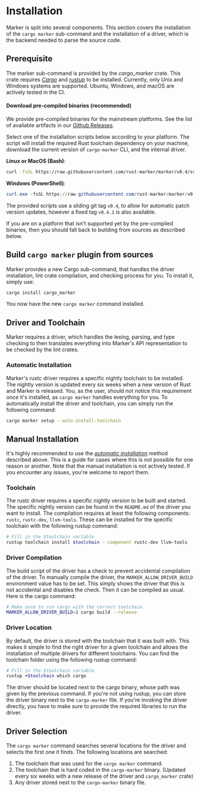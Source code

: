 # Installation

Marker is split into several components. This section covers the installation of the `cargo marker` sub-command and the installation of a driver, which is the backend needed to parse the source code.

<!-- toc -->

## Prerequisite

The marker sub-command is provided by the *cargo_marker* crate. This crate requires *[Cargo]* and *[rustup]* to be installed. Currently, only Unix and Windows systems are supported. Ubuntu, Windows, and macOS are actively tested in the CI.

[Cargo]: https://github.com/rust-lang/cargo/
[rustup]: https://github.com/rust-lang/rustup/

#### Download pre-compiled binaries (recommended)

<!-- Please keep this section in sync with the root README.md -->

We provide pre-compiled binaries for the mainstream platforms. See the list of available artifacts in our [Github Releases](https://github.com/rust-marker/marker/releases/latest).

Select one of the installation scripts below according to your platform. The script will install the required Rust toolchain dependency on your machine, download the current version of `cargo-marker` CLI, and the internal driver.

<!-- region replace marker version stable -->

**Linux or MacOS (Bash)**:
```bash
curl -fsSL https://raw.githubusercontent.com/rust-marker/marker/v0.4/scripts/release/install.sh | bash
```

**Windows (PowerShell)**:
```ps1
curl.exe -fsSL https://raw.githubusercontent.com/rust-marker/marker/v0.4/scripts/release/install.ps1 | powershell -command -
```

The provided scripts use a sliding git tag `v0.4`, to allow for automatic patch version updates, however a fixed tag `v0.4.1` is also available.

<!-- endregion replace marker version stable -->

If you are on a platform that isn't supported yet by the pre-compiled binaries, then you should fall back to building from sources as described below.

## Build `cargo marker` plugin from sources

Marker provides a new Cargo sub-command, that handles the driver installation, lint crate compilation, and checking process for you. To install it, simply use:

```sh
cargo install cargo_marker
```

You now have the new `cargo marker` command installed.

## Driver and Toolchain

Marker requires a driver, which handles the lexing, parsing, and type checking to then translates everything into Marker's API representation to be checked by the lint crates.

### Automatic Installation

Marker's rustc driver requires a specific nightly toolchain to be installed. The nightly version is updated every six weeks when a new version of Rust and Marker is released. You, as the user, should not notice this requirement once it's installed, as `cargo marker` handles everything for you. To automatically install the driver and toolchain, you can simply run the following command:

```sh
cargo marker setup --auto-install-toolchain
```

## Manual Installation

It's highly recommended to use the [*automatic installation*](#automatic-installation) method described above. This is a guide for cases where this is not possible for one reason or another. Note that the manual installation is not actively tested. If you encounter any issues, you're welcome to report them.

### Toolchain

The rustc driver requires a specific nightly version to be built and started. The specific nightly version can be found in the `README.md` of the driver you want to install. The compilation requires at least the following components: `rustc`, `rustc-dev`, `llvm-tools`. These can be installed for the specific toolchain with the following rustup command:

```sh
# Fill in the $toolchain variable
rustup toolchain install $toolchain --component rustc-dev llvm-tools
```

### Driver Compilation

The build script of the driver has a check to prevent accidental compilation of the driver. To manually compile the driver, the `MARKER_ALLOW_DRIVER_BUILD` environment value has to be set. This simply shows the driver that this is not accidental and disables the check. Then it can be compiled as usual. Here is the cargo command:

```sh
# Make sure to run cargo with the correct toolchain.
MARKER_ALLOW_DRIVER_BUILD=1 cargo build --release
```

### Driver Location

By default, the driver is stored with the toolchain that it was built with. This makes it simple to find the right driver for a given toolchain and allows the installation of multiple drivers for different toolchains. You can find the toolchain folder using the following rustup command:

```sh
# Fill in the $toolchain variable
rustup +$toolchain which cargo
```

The driver should be located next to the cargo binary, whose path was given by the previous command. If you're not using rustup, you can store the driver binary next to the `cargo-marker` file. If you're invoking the driver directly, you have to make sure to provide the required libraries to run the driver.

## Driver Selection

The `cargo marker` command searches several locations for the driver and selects the first one it finds. The following locations are searched:
1. The toolchain that was used for the `cargo marker` command.
2. The toolchain that is hard coded in the `cargo-marker` binary. (Updated every six weeks with a new release of the driver and `cargo_marker` crate)
3. Any driver stored next to the `cargo-marker` binary file.
